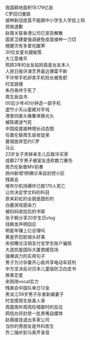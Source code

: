 我国耕地面积19.179亿亩  
C罗回归曼联  
接种新冠疫苗不能跟中小学生入学挂上钩  
郑爽道歉  
赵薇关联香港公司已宣告解散  
国家卫建委强调避免疫苗接种一刀切  
檀健次有多爱吃酸笋  
30位女星长腿秘笈  
大江意难平  
照顾3年的女友姑妈竟是女友本人  
人民日报评演艺界最近爆雷不断  
不许带手机却卖手机校长被免职  
时宜跳楼  
朱丹泰终于死了  
周生辰血书  
00后少年40分钟造一部手机  
虚竹小天山童姥对手戏  
港普四美头像集体换光头  
被陈建波气死  
中国疫苗接种增长动态图  
任嘉伦替周生辰收徒弟  
曼城放弃签约C罗  
马云  
23岁女子卖掉亲生儿后敲诈买家  
成都27岁男子被室友连砍数刀重伤  
周杰伦新歌MV前奏  
扬州新增1例确诊来自封控小区  
残奥会  
喀布尔机场爆炸已致170人死亡  
让你决定学文科的科目  
原来彩虹的全貌是圆形的  
白鹿哭戏感染力  
被妈妈收拾后的书架  
张子枫分享20岁生日vlog  
钱枫发声明回应  
明星年赚上亿合理吗  
黄星侨怼脸镜头好美  
央视曝光注销支付宝学生账户骗局  
大连凯旋国际大厦救援现场  
强嘲讽力的实用句子  
男子为讨孕妻开心偷共享电动车获刑  
中方坚决反对日本儿童版防卫白皮书  
换乘恋爱  
宋雨琦vocal实力  
残奥会中国队单日12金  
黑龙江59岁男子杀害新婚妻子  
时宜摸周生辰美人骨  
周震南听周雨彤唱歌时的反应  
网信办将封禁一批黑嘴自媒体  
赵薇接连退出多家公司  
当你的男朋友是外科医生  
乔二强听到马素芹录音  
